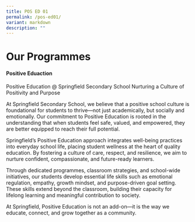 ```yaml
---
title: POS ED 01
permalink: /pos-ed01/
variant: markdown
description: ""
---
```

# **Our Programmes**

#### Positive Eduaction

Positive Education @ Springfield Secondary School
Nurturing a Culture of Positivity and Purpose

At Springfield Secondary School, we believe that a positive school culture is foundational for students to thrive—not just academically, but socially and emotionally. Our commitment to Positive Education is rooted in the understanding that when students feel safe, valued, and empowered, they are better equipped to reach their full potential.

Springfield’s Positive Education approach integrates well-being practices into everyday school life, placing student wellness at the heart of quality education. By fostering a culture of care, respect, and resilience, we aim to nurture confident, compassionate, and future-ready learners.

Through dedicated programmes, classroom strategies, and school-wide initiatives, our students develop essential life skills such as emotional regulation, empathy, growth mindset, and purpose-driven goal setting. These skills extend beyond the classroom, building their capacity for lifelong learning and meaningful contribution to society.

At Springfield, Positive Education is not an add-on—it is the way we educate, connect, and grow together as a community.